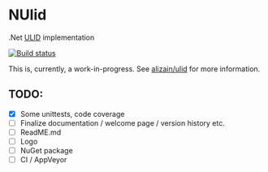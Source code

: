 # NUlid
.Net [ULID](https://github.com/alizain/ulid/blob/master/README.md) implementation

[![Build status](https://ci.appveyor.com/api/projects/status/y4vvtyfi9qwvjclm?svg=true)](https://ci.appveyor.com/project/RobIII/nulid)

This is, currently, a work-in-progress. See [alizain/ulid](https://github.com/alizain/ulid) for more information.

## TODO:

- [X] Some unittests, code coverage
- [ ] Finalize documentation / welcome page / version history etc.
- [ ] ReadME.md
- [ ] Logo
- [ ] NuGet package
- [ ] CI / AppVeyor
